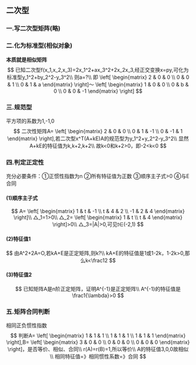 ## 二次型

### 一.写二次型矩阵(略)

### 二.化为标准型(相似对象)

**本质就是相似矩阵**
$$
已知二次型f(x_1,x_2,x_3)=2x_1^2+ax_3^2+2x_2x_3,经正交变换x=py,可化为标准型y_1^2+by_2^2-y_3^2\\
则a=?\\
即
 \left[
 \begin{matrix}
   2 & 0 & 0 \\
   0 & 0 & 1 \\
   0 & 1 & a
  \end{matrix}
  \right]～
   \left[
 \begin{matrix}
   1 & 0 & 0 \\
   0 & b & 0 \\
   0 & 0 & -1
  \end{matrix}
  \right]
$$

### 三.规范型

平方项的系数为1,-1,0
$$
二次性矩阵A=
 \left[
 \begin{matrix}
   2 & 0 & 0 \\
   0 & 1 &  -1 \\
   0 & -1 & 1
  \end{matrix}
  \right],若二次型x^T(A+kE)A的规范型为y_1^2+y_2^2-y_3^2\\
  显然A+kE的特征值为k,k+2,k+2\\
  故k<0和k+2>0，即-2<k<0
$$

### 四.判定正定性

充分必要条件：①正惯性指数为n  ②所有特征值为正数  ③顺序主子式>0  ④与E合同

#### (1)顺序主子式

$$
A= \left[
 \begin{matrix}
   1 & t & -1 \\
   t & 4 &  2 \\
   -1 & 2 & 4
  \end{matrix}
  \right]\\
△_1=1>0\\
△_2=
 \left[
 \begin{matrix}
   1 & t \\
   t & 4
  \end{matrix}
  \right]>0\\
  △_3=|A|>0,可见t∈(-2,1)
$$

#### (2)特征值1

$$
由A^2+2A=O,若kA+E是正定矩阵,则k?\\
kA+E的特征值是1或1-2k，1-2k>0,那么k<\frac12
$$

#### (3)特征值2

$$
已知矩阵A是n阶正定矩阵，证明A^{-1}是正定矩阵\\
A^{-1}的特征值是\frac1{\lambda}>0
$$

### 五.矩阵合同判断

相同正负惯性指数
$$
判断A=
 \left[
 \begin{matrix}
   1 & 1 & 1 \\
   1 & 1 & 1 \\
   1 & 1 & 1
  \end{matrix}
  \right],B=
   \left[
 \begin{matrix}
   3 & 0 & 0 \\
   0 & 0 &  0 \\
   0 & 0 & 0
  \end{matrix}
  \right]，是否等价、相似、合同\\
  r(A)=r(B)=1,所以等价\\
  A的特征值3,0,0故相似\\
  相同特征值=》相同惯性系数=》合同
$$
